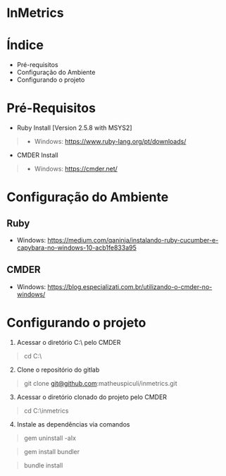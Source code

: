 # InMetrics


# Índice

- Pré-requisitos
- Configuração do Ambiente
- Configurando o projeto


# Pré-Requisitos

- Ruby Install [Version 2.5.8 with MSYS2]

> - Windows: https://www.ruby-lang.org/pt/downloads/

- CMDER Install

> - Windows: https://cmder.net/

# Configuração do Ambiente

## Ruby
- Windows: https://medium.com/qaninja/instalando-ruby-cucumber-e-capybara-no-windows-10-acb1fe833a95

## CMDER
- Windows: https://blog.especializati.com.br/utilizando-o-cmder-no-windows/

# Configurando o projeto

1. Acessar o diretório C:\ pelo CMDER

> cd C:\

2. Clone o repositório do gitlab

> git clone git@github.com:matheuspiculi/inmetrics.git

3. Acessar o diretório clonado do projeto pelo CMDER

> cd C:\inmetrics

4. Instale as dependências via comandos

> gem uninstall -aIx

> gem install bundler

> bundle install